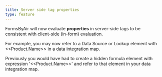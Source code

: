 ```yaml
---
title: Server side tag properties
type: feature
---
```


FormsByAir will now evaluate **properties** in server-side tags to be consistent with client-side (in-form) evaluation.

For example, you may now refer to a Data Source or Lookup element with &lt;&lt;Product.Name&gt;&gt; in a data integration map.

Previously you would have had to create a hidden formula element with expression '&lt;&lt;Product.Name&gt;&gt;' and refer to that element in your data integration map.
